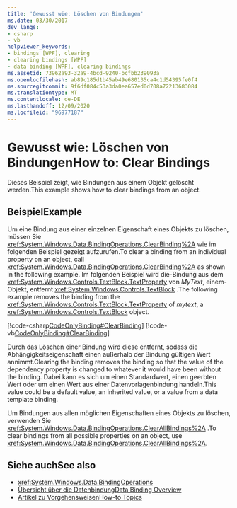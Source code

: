 ```yaml
---
title: 'Gewusst wie: Löschen von Bindungen'
ms.date: 03/30/2017
dev_langs:
- csharp
- vb
helpviewer_keywords:
- bindings [WPF], clearing
- clearing bindings [WPF]
- data binding [WPF], clearing bindings
ms.assetid: 73962a93-32a9-4bcd-9240-bcfbb239093a
ms.openlocfilehash: ab89c185d1b45ab49e680135ca4c1d54395fe0f4
ms.sourcegitcommit: 9f6df084c53a3da0ea657ed0d708a72213683084
ms.translationtype: MT
ms.contentlocale: de-DE
ms.lasthandoff: 12/09/2020
ms.locfileid: "96977187"
---
```

# <a name="how-to-clear-bindings"></a><span data-ttu-id="2b6b4-102">Gewusst wie: Löschen von Bindungen</span><span class="sxs-lookup"><span data-stu-id="2b6b4-102">How to: Clear Bindings</span></span>
<span data-ttu-id="2b6b4-103">Dieses Beispiel zeigt, wie Bindungen aus einem Objekt gelöscht werden.</span><span class="sxs-lookup"><span data-stu-id="2b6b4-103">This example shows how to clear bindings from an object.</span></span>  
  
## <a name="example"></a><span data-ttu-id="2b6b4-104">Beispiel</span><span class="sxs-lookup"><span data-stu-id="2b6b4-104">Example</span></span>  
 <span data-ttu-id="2b6b4-105">Um eine Bindung aus einer einzelnen Eigenschaft eines Objekts zu löschen, müssen Sie <xref:System.Windows.Data.BindingOperations.ClearBinding%2A> wie im folgenden Beispiel gezeigt aufzurufen.</span><span class="sxs-lookup"><span data-stu-id="2b6b4-105">To clear a binding from an individual property on an object, call <xref:System.Windows.Data.BindingOperations.ClearBinding%2A> as shown in the following example.</span></span> <span data-ttu-id="2b6b4-106">Im folgenden Beispiel wird die-Bindung aus dem <xref:System.Windows.Controls.TextBlock.TextProperty> von *MyText*, einem-Objekt, entfernt <xref:System.Windows.Controls.TextBlock> .</span><span class="sxs-lookup"><span data-stu-id="2b6b4-106">The following example removes the binding from the <xref:System.Windows.Controls.TextBlock.TextProperty> of *mytext*, a <xref:System.Windows.Controls.TextBlock> object.</span></span>  
  
 [!code-csharp[CodeOnlyBinding#ClearBinding](~/samples/snippets/csharp/VS_Snippets_Wpf/CodeOnlyBinding/CSharp/binding.cs#clearbinding)]
 [!code-vb[CodeOnlyBinding#ClearBinding](~/samples/snippets/visualbasic/VS_Snippets_Wpf/CodeOnlyBinding/VisualBasic/App.vb#clearbinding)]  
  
 <span data-ttu-id="2b6b4-107">Durch das Löschen einer Bindung wird diese entfernt, sodass die Abhängigkeitseigenschaft einen außerhalb der Bindung gültigen Wert annimmt.</span><span class="sxs-lookup"><span data-stu-id="2b6b4-107">Clearing the binding removes the binding so that the value of the dependency property is changed to whatever it would have been without the binding.</span></span> <span data-ttu-id="2b6b4-108">Dabei kann es sich um einen Standardwert, einen geerbten Wert oder um einen Wert aus einer Datenvorlagenbindung handeln.</span><span class="sxs-lookup"><span data-stu-id="2b6b4-108">This value could be a default value, an inherited value, or a value from a data template binding.</span></span>  
  
 <span data-ttu-id="2b6b4-109">Um Bindungen aus allen möglichen Eigenschaften eines Objekts zu löschen, verwenden Sie <xref:System.Windows.Data.BindingOperations.ClearAllBindings%2A> .</span><span class="sxs-lookup"><span data-stu-id="2b6b4-109">To clear bindings from all possible properties on an object, use <xref:System.Windows.Data.BindingOperations.ClearAllBindings%2A>.</span></span>  
  
## <a name="see-also"></a><span data-ttu-id="2b6b4-110">Siehe auch</span><span class="sxs-lookup"><span data-stu-id="2b6b4-110">See also</span></span>

- <xref:System.Windows.Data.BindingOperations>
- [<span data-ttu-id="2b6b4-111">Übersicht über die Datenbindung</span><span class="sxs-lookup"><span data-stu-id="2b6b4-111">Data Binding Overview</span></span>](/dotnet/desktop-wpf/data/data-binding-overview)
- [<span data-ttu-id="2b6b4-112">Artikel zu Vorgehensweisen</span><span class="sxs-lookup"><span data-stu-id="2b6b4-112">How-to Topics</span></span>](data-binding-how-to-topics.md)
